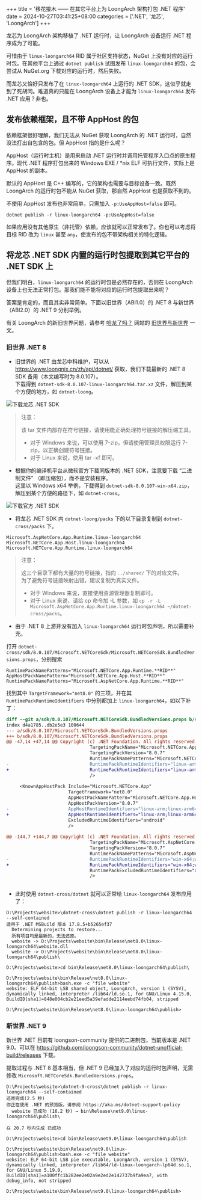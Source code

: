 +++
title = '移花接木 —— 在其它平台上为 LoongArch 架构打包 .NET 程序'
date = 2024-10-27T03:41:25+08:00
categories = ['.NET', '龙芯', 'LoongArch']
+++

龙芯为 LoongArch 架构移植了 .NET 运行时，让 LoongArch 设备运行 .NET 程序成为了可能。

可惜由于 `linux-loongarch64` RID 属于社区支持状态，NuGet 上没有对应的运行时包。在其他平台上通过 `dotnet publish` 试图发布 `linux-loongarch64` 的包，会尝试从 NuGet.org 下载对应的运行时，然后失败。

而龙芯又恰好只发布了在 `linux-loongarch64` 上运行的 .NET SDK，这似乎就走到了死胡同。难道真的只能在 LoongArch 设备上才能为 `linux-loongarch64` 发布 .NET 应用？非也。

## 发布依赖框架，且不带 AppHost 的包

依赖框架很好理解，我们无法从 NuGet 获取 LoongArch 的 .NET 运行时，自然没法打出自包含的包。但 AppHost 指的是什么呢？

AppHost（运行时主机）是用来启动 .NET 运行时并调用托管程序入口点的原生程序。现代 .NET 程序打包出来的 Windows EXE / *nix ELF 可执行文件，实际上是 AppHost 的副本。

默认的 AppHost 是 C++ 编写的，它的架构也需要与目标设备一致。既然 LoongArch 的运行时包不能从 NuGet 获取，那自然 AppHost 也是获取不到的。

不使用 AppHost 发布也非常简单，只需加入 `-p:UseAppHost=false` 即可。

```shell
dotnet publish -r linux-loongarch64 -p:UseAppHost=false
```

如果应用没有其他原生（非托管）依赖，应该就可以正常发布了。你也可以考虑将目标 RID 改为 `linux` 甚至 `any`，使发布的包不带架构相关的特化逻辑。

## 将龙芯 .NET SDK 内置的运行时包提取到其它平台的 .NET SDK 上

但我们明白，`linux-loongarch64` 的运行时包是必然存在的，否则在 LoongArch 设备上也无法正常打包。那我们能不能将对应的运行时包提取出来呢？

答案是肯定的，而且其实非常简单。下面以旧世界（ABI1.0）的 .NET 8 与新世界（ABI2.0）的 .NET 9 分别举例。

有关 LoongArch 的新旧世界问题，请参考 [咱龙了吗？](https://areweloongyet.com/) 网站的 [旧世界与新世界](https://areweloongyet.com/docs/old-and-new-worlds) 一文。

### 旧世界 .NET 8

- 旧世界的 .NET 由龙芯中科维护，可以从 https://www.loongnix.cn/zh/api/dotnet/ 获取，我们下载最新的 .NET 8 SDK 备用（本文编写时为 8.0.107）。\
下载得到 `dotnet-sdk-8.0.107-linux-loongarch64.tar.xz` 文件，解压到某个方便的地方，如 `dotnet-loong`。

![下载龙芯 .NET SDK](image-1.png)

> 注意：
>
> 该 tar 文件内部存在符号链接，请使用能正确处理符号链接的解压缩工具。
> - 对于 Windows 来说，可以使用 7-zip，但请使用管理员权限运行 7-zip，以正确创建符号链接。
> - 对于 Linux 来说，使用 tar -xf 即可。

- 根据你的编译机平台从微软官方下载同版本的 .NET SDK，注意要下载 “二进制文件” （即压缩包），而不是安装程序。\
这里以 Windows x64 举例，下载得到 `dotnet-sdk-8.0.107-win-x64.zip`，解压到某个方便的路径下，如 `dotnet-cross`。

![下载官方 .NET SDK](image-2.png)

- 将龙芯 .NET SDK 内 `dotnet-loong/packs` 下的以下目录复制到 `dotnet-cross/packs` 下。

```
Microsoft.AspNetCore.App.Runtime.linux-loongarch64
Microsoft.NETCore.App.Host.linux-loongarch64
Microsoft.NETCore.App.Runtime.linux-loongarch64
```

> 注意：
>
> 这三个目录下都有大量的符号链接，指向 `../shared/` 下的对应文件。\
> 为了避免符号链接映射出错，建议复制为真实文件。
> - 对于 Windows 来说，直接使用资源管理器复制即可。 
> - 对于 Linux 来说，请给 cp 命令加 -L 参数，如 `cp -r -L Microsoft.AspNetCore.App.Runtime.linux-loongarch64 ~/dotnet-cross/packs`。

- 由于 .NET 8 上游并没有加入 `linux-loongarch64` 运行时包声明，所以需要补充。

打开 `dotnet-cross/sdk/8.0.107/Microsoft.NETCoreSdk/Microsoft.NETCoreSdk.BundledVersions.props`，分别搜索

```
RuntimePackNamePatterns="Microsoft.NETCore.App.Runtime.**RID**"
AppHostPackNamePattern="Microsoft.NETCore.App.Host.**RID**"
RuntimePackNamePatterns="Microsoft.AspNetCore.App.Runtime.**RID**"
```

找到其中 `TargetFramework="net8.0"` 的三项，并在其 `RuntimePackRuntimeIdentifiers` 中分别都加上 `linux-loongarch64`，如以下补丁：

```patch
diff --git a/sdk/8.0.107/Microsoft.NETCoreSdk.BundledVersions.props b/sdk/8.0.107/Microsoft.NETCoreSdk.BundledVersions.props
index d4a1785..db2e5e3 100644
--- a/sdk/8.0.107/Microsoft.NETCoreSdk.BundledVersions.props
+++ b/sdk/8.0.107/Microsoft.NETCoreSdk.BundledVersions.props
@@ -47,14 +47,14 @@ Copyright (c) .NET Foundation. All rights reserved.
                               TargetingPackName="Microsoft.NETCore.App.Ref"
                               TargetingPackVersion="8.0.7"
                               RuntimePackNamePatterns="Microsoft.NETCore.App.Runtime.**RID**"
-                              RuntimePackRuntimeIdentifiers="linux-arm;linux-arm64;linux-musl-arm64;linux-musl-x64;linux-x64;osx-x64;rhel.6-x64;tizen.4.0.0-armel;tizen.5.0.0-armel;win-arm64;win-x64;win-x86;linux-musl-arm;osx-arm64;linux-s390x;linux-bionic-arm;linux-bionic-arm64;linux-bionic-x64;linux-bionic-x86;linux-ppc64le"
+                              RuntimePackRuntimeIdentifiers="linux-arm;linux-arm64;linux-musl-arm64;linux-musl-x64;linux-x64;osx-x64;rhel.6-x64;tizen.4.0.0-armel;tizen.5.0.0-armel;win-arm64;win-x64;win-x86;linux-musl-arm;osx-arm64;linux-s390x;linux-bionic-arm;linux-bionic-arm64;linux-bionic-x64;linux-bionic-x86;linux-ppc64le;linux-loongarch64"
                               />
 
     <KnownAppHostPack Include="Microsoft.NETCore.App"
                       TargetFramework="net8.0"
                       AppHostPackNamePattern="Microsoft.NETCore.App.Host.**RID**"
                       AppHostPackVersion="8.0.7"
-                      AppHostRuntimeIdentifiers="linux-arm;linux-arm64;linux-musl-arm64;linux-musl-x64;linux-x64;osx-x64;rhel.6-x64;tizen.4.0.0-armel;tizen.5.0.0-armel;win-arm64;win-x64;win-x86;linux-musl-arm;osx-arm64;linux-s390x;linux-bionic-arm;linux-bionic-arm64;linux-bionic-x64;linux-bionic-x86;linux-ppc64le"
+                      AppHostRuntimeIdentifiers="linux-arm;linux-arm64;linux-musl-arm64;linux-musl-x64;linux-x64;osx-x64;rhel.6-x64;tizen.4.0.0-armel;tizen.5.0.0-armel;win-arm64;win-x64;win-x86;linux-musl-arm;osx-arm64;linux-s390x;linux-bionic-arm;linux-bionic-arm64;linux-bionic-x64;linux-bionic-x86;linux-ppc64le;linux-loongarch64"
                       ExcludedRuntimeIdentifiers="android"
                       />
 
@@ -144,7 +144,7 @@ Copyright (c) .NET Foundation. All rights reserved.
                               TargetingPackName="Microsoft.AspNetCore.App.Ref"
                               TargetingPackVersion="8.0.7"
                               RuntimePackNamePatterns="Microsoft.AspNetCore.App.Runtime.**RID**"
-                              RuntimePackRuntimeIdentifiers="win-x64;win-x86;win-arm;osx-x64;linux-musl-x64;linux-musl-arm64;linux-x64;linux-arm;linux-arm64;linux-musl-arm;win-arm64;osx-arm64;linux-s390x;linux-ppc64le"
+                              RuntimePackRuntimeIdentifiers="win-x64;win-x86;win-arm;osx-x64;linux-musl-x64;linux-musl-arm64;linux-x64;linux-arm;linux-arm64;linux-musl-arm;win-arm64;osx-arm64;linux-s390x;linux-ppc64le;linux-loongarch64"
                               RuntimePackExcludedRuntimeIdentifiers="android;linux-bionic"
                               />
 

```

- 此时使用 `dotnet-cross/dotnet` 就可以正常给 `linux-loongarch64` 发布应用了：

```
D:\Projects\website>\dotnet-cross\dotnet publish -r linux-loongarch64 --self-contained
适用于 .NET MSBuild 版本 17.8.5+b5265ef37
  Determining projects to restore...
  所有项目均是最新的，无法还原。
  website -> D:\Projects\website\bin\Release\net8.0\linux-loongarch64\website.dll
  website -> D:\Projects\website\bin\Release\net8.0\linux-loongarch64\publish\

D:\Projects\website>cd bin\Release\net8.0\linux-loongarch64\publish\

D:\Projects\website\bin\Release\net8.0\linux-loongarch64\publish>bash.exe -c "file website"
website: ELF 64-bit LSB shared object, LoongArch, version 1 (SYSV), dynamically linked, interpreter /lib64/ld.so.1, for GNU/Linux 4.15.0, BuildID[sha1]=848e004cb2e21eed5a39efadde2114eebd74fb04, stripped

D:\Projects\website\bin\Release\net8.0\linux-loongarch64\publish>
```

### 新世界 .NET 9

新世界 .NET 目前有 loongson-community 提供的二进制包，当前版本是 .NET 9.0。可以在 https://github.com/loongson-community/dotnet-unofficial-build/releases 下载。

提取过程与 .NET 8 基本相当，但 .NET 9 已经加入了对应的运行时包声明，无需修改 `Microsoft.NETCoreSdk.BundledVersions.props`。

```
D:\Projects\website>\dotnet-9-cross\dotnet publish -r linux-loongarch64 --self-contained
还原完成(2.5 秒)
你正在使用 .NET 的预览版。请参阅 https://aka.ms/dotnet-support-policy
  website 已成功 (16.2 秒) → bin\Release\net9.0\linux-loongarch64\publish\

在 20.7 秒内生成 已成功

D:\Projects\website>cd bin\Release\net9.0\linux-loongarch64\publish

D:\Projects\website\bin\Release\net9.0\linux-loongarch64\publish>bash.exe -c "file website"
website: ELF 64-bit LSB pie executable, LoongArch, version 1 (SYSV), dynamically linked, interpreter /lib64/ld-linux-loongarch-lp64d.so.1, for GNU/Linux 5.19.0, BuildID[sha1]=a100ffc1b282ee2e02a9e2ed2e142737b9fa9ea7, with debug_info, not stripped

D:\Projects\website\bin\Release\net9.0\linux-loongarch64\publish>
```
